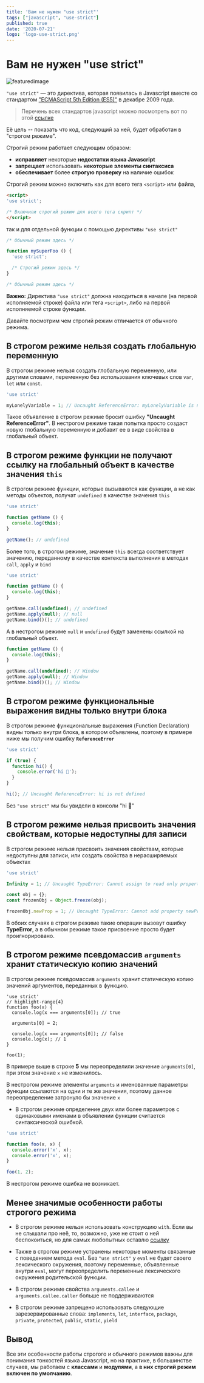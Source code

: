 ```yaml
---
title: 'Вам не нужен "use strict"'
tags: ["javascript", "use-strict"]
published: true
date: '2020-07-21'
logo: 'logo-use-strict.png'
---  
```


# Вам не нужен "use strict"

![featuredimage](../src/images/logo-use-strict.png)

`"use strict"` — это директива, которая появилась в Javascript вместе со стандартом 
["ECMAScript 5th Edition (ES5)"](https://www.ecma-international.org/publications/files/ECMA-ST-ARCH/ECMA-262%205th%20edition%20December%202009.pdf) 
в декабре 2009 года.

> Перечень всех стандартов javascript можно посмотреть вот по этой 
> [ссылке](https://www.ecma-international.org/publications/standards/Ecma-262-arch.htm)

Её цель -- показать что код, следующий за ней, будет обработан в "строгом режиме".

Строгий режим работает следующим образом:

* **исправляет** некоторые **недостатки языка Javascript** 
* **запрещает** использовать **некоторые элементы синтаксиса**
* **обеспечивает** более **строгую проверку** на наличие ошибок

Строгий режим можно включить как для всего тега `<script>` или файла,

```html
<script>
'use strict';

/* Включили строгий режим для всего тега скрипт */
</script>
```

так и для отдельной функции с помощью директивы `"use strict"`

```javascript
/* Обычный режим здесь */

function mySuperFoo () {
  'use strict';

  /* Строгий режим здесь */
}

/* Обычный режим здесь */
```

**Важно:** Директива `"use strict"` должна находиться в начале (на первой исполняемой строке)
файла или тега `<script>`, либо на первой исполняемой строке функции.

Давайте посмотрим чем строгий режим отличается от обычного режима.

## В строгом режиме нельзя создать глобальную переменную
 
В строгом режиме нельзя создать глобальную переменную, или другими словами, переменную
без использования ключевых слов `var`, `let` или `const`.

```javascript
'use strict'

myLonelyVariable = 1; // Uncaught ReferenceError: myLonelyVariable is not defined
```

Такое объявление в строгом режиме бросит ошибку **"Uncaught ReferenceError"**.
В нестрогом режиме такая попытка просто создаст новую глобальную переменную
и добавит ее в виде свойства в глобальный объект.

## В строгом режиме функции не получают ссылку на глобальный объект в качестве значения `this`

В строгом режиме функции, которые вызываются как функции, а не как методы объектов, 
получат `undefined` в качестве значения `this`

```javascript
'use strict'

function getName () {
  console.log(this);
}

getName(); // undefined
```

Более того, в строгом режиме, значение `this` всегда соответствует значению, переданному в качестве контекста выполнения в 
методах `call`, `apply` и `bind`

```javascript
'use strict'

function getName () {
  console.log(this);
}

getName.call(undefined); // undefined
getName.apply(null); // null
getName.bind()(); // undefined
```

А в нестрогом режиме `null` и `undefined` будут заменены ссылкой на глобальный объект.

```javascript
function getName () {
  console.log(this);
}

getName.call(undefined); // Window
getName.apply(null); // Window
getName.bind()(); // Window
```

## В строгом режиме функциональные выражения видны только внутри блока

В строгом режиме функциональные выражения (Function Declaration) видны только внутри блока,
в котором объявлены, поэтому в примере ниже мы получим ошибку **`ReferenceError`**

```javascript
'use strict'

if (true) {  
  function hi() {
    console.error('hi 👋');
  }
}

hi(); // Uncaught ReferenceError: hi is not defined
```

Без `"use strict"` мы бы увидели в консоли "hi 👋"

## В строгом режиме нельзя присвоить значения свойствам, которые недоступны для записи

В строгом режиме нельзя присвоить значения свойствам, которые недоступны для записи, или
создать свойства в нерасширяемых объектах

```javascript
'use strict'

Infinity = 1; // Uncaught TypeError: Cannot assign to read only property 'Infinity' of object '#<Window>'

const obj = {};
const frozenObj = Object.freeze(obj);

frozenObj.newProp = 1; // Uncaught TypeError: Cannot add property newProp, object is not extensible
``` 

В обоих случаях в строгом режиме такие операции вызовут ошибку **TypeError**, а в обычном режиме такое присвоение просто будет
проигнорировано.

## В строгом режиме псевдомассив `arguments` хранит статическую копию значений

В строгом режиме псевдомассив `arguments` хранит статическую копию значений аргументов, переданных в функцию.

```javascript{numberLines: true}
'use strict'
// highlight-range{4}
function foo(x) {
  console.log(x === arguments[0]); // true

  arguments[0] = 2;

  console.log(x === arguments[0]); // false 
  console.log(x); // 1 
}

foo(1);
```

В примере выше в строке **5** мы переопределили значение `arguments[0]`, при этом значение `x` не изменилось.

В нестрогом режиме элементы `arguments` и именованные параметры функции ссылаются на одни и те же значения,
поэтому данное переопределение затронуло бы значение `x` 

* В строгом режиме определение двух или более параметров с одинаковыми
именами в объявлении функции считается синтаксической ошибкой. 

```javascript
'use strict'

function foo(x, x) {
  console.error('x', x);
  console.error('x', x);
}

foo(1, 2);
```

В нестрогом режиме ошибка не возникает.

## Менее значимые особенности работы строгого режима 

* В строгом режиме нельзя использовать конструкцию `with`. 
Если вы не слышали про неё, то, возможно, уже не стоит о 
ней беспокоиться, но для самых любопытных оставлю [ссылку](https://developer.mozilla.org/ru/docs/Web/JavaScript/Reference/Statements/with)  

* Также в строгом режиме устранены некоторые моменты связанные с поведением метода `eval`.
Без `"use strict"` у `eval` не будет своего лексического окружения, поэтому переменные, 
объявленные внутри `eval`, могут переопределить переменные лексического окружения родительской функции.

* В строгом режиме свойства `arguments.callee` и `arguments.callee.caller` больше не поддерживаются

* В строгом режиме запрещено использовать следующие зарезервированные слова: 
`implements`, `let`, `interface`, `package`, `private`, `protected`, `public`, `static`, `yield`

## Вывод

Все эти особенности работы строгого и обычного режимов важны для понимания тонкостей языка
Javascript, но на практике, в большинстве случаев, мы работаем с **классами** и **модулями**, а **в них 
строгий режим включен по умолчанию**. 
